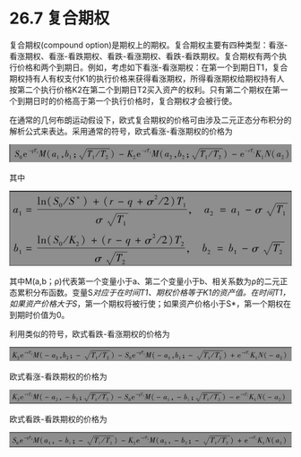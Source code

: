# 26.7 复合期权

复合期权(compound option)是期权上的期权。复合期权主要有四种类型：看涨-看涨期权、看涨-看跌期权、看跌-看涨期权、看跌-看跌期权。复合期权有两个执行价格和两个到期日。例如，考虑如下看涨-看涨期权：在第一个到期日T1，复合期权持有人有权支付K1的执行价格来获得看涨期权，所得看涨期权给期权持有人按第二个执行价格K2在第二个到期日T2买入资产的权利。只有第二个期权在第一个到期日时的价格高于第一个执行价格时，复合期权才会被行使。


在通常的几何布朗运动假设下，欧式复合期权的价格可由涉及二元正态分布积分的解析公式来表达。采用通常的符号，欧式看涨-看涨期权的价格为


![](images/2024-03-22-10-45-48.png)


其中


![](images/2024-03-22-10-46-04.png)


其中M(a,b；ρ)代表第一个变量小于a、第二个变量小于b、相关系数为ρ的二元正态累积分布函数。变量S*对应于在时间T1、期权价格等于K1的资产值。在时间T1，如果资产价格大于S*，第一个期权将被行使；如果资产价格小于S*，第一个期权在到期时价值为0。


利用类似的符号，欧式看跌-看涨期权的价格为


![](images/2024-03-22-10-46-37.png)


欧式看涨-看跌期权的价格为


![](images/2024-03-22-10-46-58.png)


欧式看跌-看跌期权的价格为


![](images/2024-03-22-10-47-18.png)